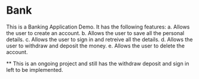 # Bank
This is a Banking Application Demo.
It has the following features:
a. Allows the user to create an account.
b. Allows the user to save all the personal details.
c. Allows the user to sign in and retreive all the details.
d. Allows the user to withdraw and deposit the money.
e. Allows the user to delete the account.


** This is an ongoing project and still has the withdraw deposit and sign in left to be implemented.
